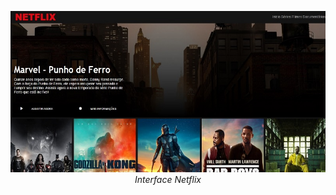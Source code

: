 <p align="center">
  <a href="https://juanmichael00.github.io/Clone-Netflix-DIO/" target="_blank">
    <img 
         src="https://github.com/Juanmichael00/Clone-Netflix-DIO/blob/master/img/netflix-inteface.jpg" 
         alt="Portfolio" 
    />
  </a>
  <br />
  <i> Interface Netflix</i>
</p>
